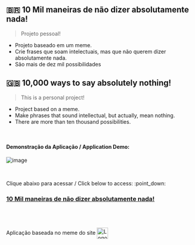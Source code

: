 ## :brazil: 10 Mil maneiras de não dizer absolutamente nada!
> Projeto pessoal! 
- Projeto baseado em um meme.
- Crie frases que soam intelectuais, mas que não querem dizer absolutamente nada.
- São mais de dez mil possibilidades

## :gb: 10,000 ways to say absolutely nothing!
> This is a personal project! 
- Project based on a meme.
- Make phrases that sound intellectual, but actually, mean nothing.
- There are more than ten thousand possibilities.

<br />

#### Demonstração da Aplicação / Application Demo:
 ![image](./src/assets/demo-gif.gif)

<br />
<p>
   Clique abaixo para acessar / Click below to access: :point_down:
  <a href="https://marcelo-mls.github.io/dez-mil-maneiras-de-nao-dizer-nada/" target="_blank">
    <h3>10 Mil maneiras de não dizer absolutamente nada!</h3>
  </a>
</p>

<br />
<br />
<br />
Aplicação baseada no meme do site
<a href="https://www.naointendo.com.br/posts/10-mil-modo-de-nao-dizer-absolutamente-nada" target="_blank" rel="noreferrer">
 <img align="center" height="30" src="https://www.naointendo.com.br/assets/packs/nao-intendo/assets/nao-intendo-ac355798ff0ff1f2b794ff42435e9e4d.png" alt="Logo do site Ñintendo"/>
</a>
